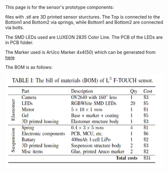 This page is for the sensor's prototype components:

files with .stl are 3D printed sensor sturctures. The Top is connected to the Bottom1 and Bottom2 via springs, while Bottom1 and Bottom2 are connected via bolts.

The SMD LEDs used are LUXEON 2835 Color Line. The PCB of the LEDs are in PCB folder.

The Marker used is ArUco Marker 4x4(50) which can be generated from [here](https://chev.me/arucogen/)

The BOM is as follows:
<p align="left">
  <img width="560" height="300" src="BOM .png">
</p>
